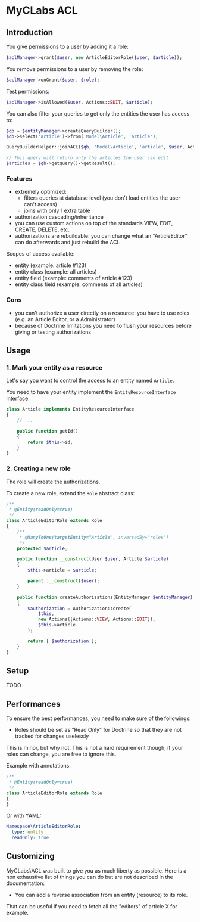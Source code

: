 # MyCLabs ACL

## Introduction

You give permissions to a user by adding it a role:

```php
$aclManager->grant($user, new ArticleEditorRole($user, $article));
```

You remove permissions to a user by removing the role:

```php
$aclManager->unGrant($user, $role);
```

Test permissions:

```php
$aclManager->isAllowed($user, Actions::EDIT, $article);
```

You can also filter your queries to get only the entities the user has access to:

```php
$qb = $entityManager->createQueryBuilder();
$qb->select('article')->from('Model\Article', 'article');

QueryBuilderHelper::joinACL($qb, 'Model\Article', 'article', $user, Actions::EDIT);

// This query will return only the articles the user can edit
$articles = $qb->getQuery()->getResult();
```

### Features

- extremely optimized:
  - filters queries at database level (you don't load entities the user can't access)
  - joins with only 1 extra table
- authorization cascading/inheritance
- you can use custom actions on top of the standards VIEW, EDIT, CREATE, DELETE, etc.
- authorizations are rebuildable: you can change what an "ArticleEditor" can do afterwards and just rebuild the ACL

Scopes of access available:

- entity (example: article #123)
- entity class (example: all articles)
- entity field (example: comments of article #123)
- entity class field (example: comments of all articles)

### Cons

- you can't authorize a user directly on a resource: you have to use roles (e.g. an Article Editor, or a Administrator)
- because of Doctrine limitations you need to flush your resources before giving or testing authorizations

## Usage

### 1. Mark your entity as a resource

Let's say you want to control the access to an entity named `Article`.

You need to have your entity implement the `EntityResourceInterface` interface:

```php
class Article implements EntityResourceInterface
{
    // ...

    public function getId()
    {
        return $this->id;
    }
}
```

### 2. Creating a new role

The role will create the authorizations.

To create a new role, extend the `Role` abstract class:

```php
/**
 * @Entity(readOnly=true)
 */
class ArticleEditorRole extends Role
{
    /**
     * @ManyToOne(targetEntity="Article", inversedBy="roles")
     */
    protected $article;

    public function __construct(User $user, Article $article)
    {
        $this->article = $article;

        parent::__construct($user);
    }

    public function createAuthorizations(EntityManager $entityManager)
    {
        $authorization = Authorization::create(
            $this,
            new Actions([Actions::VIEW, Actions::EDIT]),
            $this->article
        );

        return [ $authorization ];
    }
}
```

## Setup

TODO

## Performances

To ensure the best performances, you need to make sure of the followings:

- Roles should be set as "Read Only" for Doctrine so that they are not tracked for changes uselessly

This is minor, but why not.
This is not a hard requirement though, if your roles can change, you are free to ignore this.

Example with annotations:

```php
/**
 * @Entity(readOnly=true)
 */
class ArticleEditorRole extends Role
{
}
```

Or with YAML:

```yaml
Namespace\ArticleEditorRole:
  type: entity
  readOnly: true
```

## Customizing

MyCLabs\ACL was built to give you as much liberty as possible.
Here is a non exhaustive list of things you can do but are not described in the documentation:

- You can add a reverse association from an entity (resource) to its role.

That can be useful if you need to fetch all the "editors" of article X for example.
